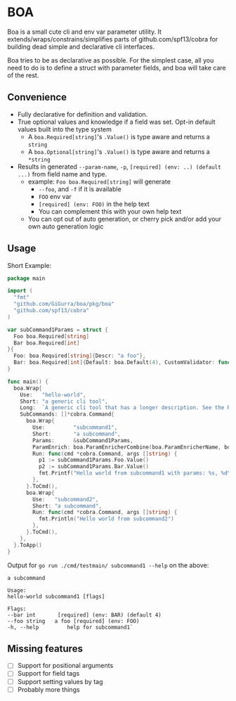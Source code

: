 # BOA

Boa is a small cute cli and env var parameter utility. It extends/wraps/constrains/simplifies parts of
github.com/spf13/cobra for building dead simple and declarative cli interfaces.

Boa tries to be as declarative as possible. For the simplest case, all you need to do is to define a struct with
parameter fields, and boa will take care of the rest.

## Convenience

* Fully declarative for definition and validation. 
* True optional values and knowledge if a field was set. Opt-in default values built into the type system
  * A `boa.Required[string]`'s `.Value()` is type aware and returns a `string`
  * A `boa.Optional[string]`'s `.Value()` is type aware and returns a `*string`
* Results in generated `--param-name`, `-p`, `[required] (env: ..) (default ...)` from field name and type.
  * example: `Foo boa.Required[string]` will generate
    * `--foo`, and `-f` if it is available
    * `FOO` env var
    * `[required] (env: FOO)` in the help text
    * You can complement this with your own help text 
  * You can opt out of auto generation, or cherry pick and/or add your own auto generation logic

## Usage

Short Example:

```go
package main

import (
  "fmt"
  "github.com/GiGurra/boa/pkg/boa"
  "github.com/spf13/cobra"
)

var subCommand1Params = struct {
  Foo boa.Required[string]
  Bar boa.Required[int]
}{
  Foo: boa.Required[string]{Descr: "a foo"},                                                          // add additional info if you like. This means we get "a foo [required] (env: FOO)" in the help text
  Bar: boa.Required[int]{Default: boa.Default(4), CustomValidator: func(x int) error { return nil }}, // optional custom validation logic
}

func main() {
  boa.Wrap{
    Use:   "hello-world",
    Short: "a generic cli tool",
    Long:  `A generic cli tool that has a longer description. See the README.MD for more information`,
    SubCommands: []*cobra.Command{
      boa.Wrap{
        Use:         "subcommand1",
        Short:       "a subcommand",
        Params:      &subCommand1Params,
        ParamEnrich: boa.ParamEnricherCombine(boa.ParamEnricherName, boa.ParamEnricherEnv),
        Run: func(cmd *cobra.Command, args []string) {
          p1 := subCommand1Params.Foo.Value()
          p2 := subCommand1Params.Bar.Value()
          fmt.Printf("Hello world from subcommand1 with params: %s, %d\n", p1, p2)
        },
      }.ToCmd(),
      boa.Wrap{
        Use:   "subcommand2",
        Short: "a subcommand",
        Run: func(cmd *cobra.Command, args []string) {
          fmt.Println("Hello world from subcommand2")
        },
      }.ToCmd(),
    },
  }.ToApp()
}
```

Output for `go run ./cmd/testmain/ subcommand1 --help` on the above:

```
a subcommand

Usage:
hello-world subcommand1 [flags]

Flags:
--bar int       [required] (env: BAR) (default 4)
--foo string   a foo [required] (env: FOO)
-h, --help         help for subcommand1`
```

## Missing features

- [ ] Support for positional arguments
- [ ] Support for field tags
- [ ] Support setting values by tag
- [ ] Probably more things
